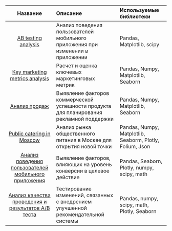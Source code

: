 | __Название__| Описание |Используемые библиотеки
|:-----------:|:-------------|:-----------|
|[AB testing analysis](https://github.com/TakhirRG/data-analysis/tree/main/AB%20testing%20analysis)| Анализ поведения пользователей мобильного приложения при изменении в приложении |Pandas, Matplotlib, scipy |
|[Key marketing metrics analysis](https://github.com/TakhirRG/data-analysis/tree/main/Анализ%20ключевых%20маркетинговых%20метрик)|Расчет и оценка ключевых маркетинговых метрик|Pandas, Numpy, Matplotlib, Seaborn|Pandas, Numpy, Matplotlib|
|[Анализ продаж](https://github.com/TakhirRG/data-analysis/tree/main/Анализ%20продаж%20компьютерных%20игр)| Выявление факторов коммерческой успешности продукта для планирования рекламной поддержки|Pandas, Numpy, Matplotlib, Seaborn|
|[Public catering in Moscow](https://github.com/TakhirRG/data-analysis/tree/main/Анализ%20рынка%20общественного%20питания%20в%20Москве)| Анализ рынка общественного питания в Москве для открытия новой точки|Pandas, Numpy, Matplotlib, Seaborm, Plotly, Folium, Json|
|[Анализ поведения пользователей мобильного приложения](https://github.com/TakhirRG/data-analysis/tree/main/Анализ%20поведения%20пользователей%20приложения)| Выявление факторов, влияющих на уровень конверсии в целевое действие| Pandas, Seaborn, Plotly, numpy, scipy, math|
|[Анализ качества проведения и результатов А/B теста](https://github.com/TakhirRG/data-analysis/tree/main/Анализ%20проведения%20и%20оценка%20результатов%20АВ%20теста)|Тестирование изменений, связанных с внедрением улучшенной рекомендательной системы| Pandas, numpy, scipy, math, Plotly, Seaborn|
